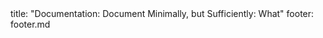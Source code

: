 <frontmatter>
title: "Documentation: Document Minimally, but Sufficiently: What"
footer: footer.md
</frontmatter>

<include src="navbar.md" boilerplate />

<include src="unit-inPage-asFlat.md" boilerplate />